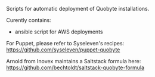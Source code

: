 Scripts for automatic deployment of Quobyte installations.

Curently contains:
 * ansible script for AWS deployments

For Puppet, please refer to Syseleven's recipes:
https://github.com/syseleven/puppet-quobyte

Arnold from Inovex maintains a Saltstack formula here:
https://github.com/bechtoldt/saltstack-quobyte-formula
